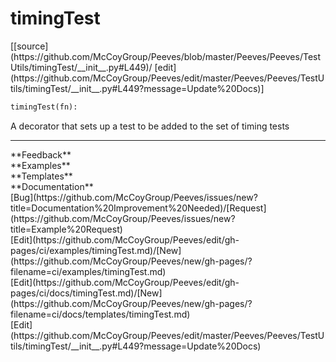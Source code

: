 # <a id="Peeves.Peeves.TestUtils.timingTest">timingTest</a>
<div class="docs-source-link" markdown="1">
[[source](https://github.com/McCoyGroup/Peeves/blob/master/Peeves/Peeves/TestUtils/timingTest/__init__.py#L449)/
[edit](https://github.com/McCoyGroup/Peeves/edit/master/Peeves/Peeves/TestUtils/timingTest/__init__.py#L449?message=Update%20Docs)]
</div>

```python
timingTest(fn): 
```
A decorator that sets up a test to be added to the set of timing tests











---


<div markdown="1" class="text-secondary">
<div class="container">
  <div class="row">
   <div class="col" markdown="1">
**Feedback**   
</div>
   <div class="col" markdown="1">
**Examples**   
</div>
   <div class="col" markdown="1">
**Templates**   
</div>
   <div class="col" markdown="1">
**Documentation**   
</div>
   <div class="col" markdown="1">
   
</div>
   <div class="col" markdown="1">
   
</div>
   <div class="col" markdown="1">
   
</div>
</div>
  <div class="row">
   <div class="col" markdown="1">
[Bug](https://github.com/McCoyGroup/Peeves/issues/new?title=Documentation%20Improvement%20Needed)/[Request](https://github.com/McCoyGroup/Peeves/issues/new?title=Example%20Request)   
</div>
   <div class="col" markdown="1">
[Edit](https://github.com/McCoyGroup/Peeves/edit/gh-pages/ci/examples/timingTest.md)/[New](https://github.com/McCoyGroup/Peeves/new/gh-pages/?filename=ci/examples/timingTest.md)   
</div>
   <div class="col" markdown="1">
[Edit](https://github.com/McCoyGroup/Peeves/edit/gh-pages/ci/docs/timingTest.md)/[New](https://github.com/McCoyGroup/Peeves/new/gh-pages/?filename=ci/docs/templates/timingTest.md)   
</div>
   <div class="col" markdown="1">
[Edit](https://github.com/McCoyGroup/Peeves/edit/master/Peeves/Peeves/TestUtils/timingTest/__init__.py#L449?message=Update%20Docs)   
</div>
   <div class="col" markdown="1">
   
</div>
   <div class="col" markdown="1">
   
</div>
   <div class="col" markdown="1">
   
</div>
</div>
</div>
</div>